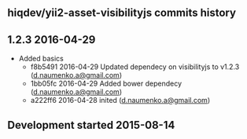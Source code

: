 hiqdev/yii2-asset-visibilityjs commits history
----------------------------------------------

## 1.2.3 2016-04-29

- Added basics
    - f8b5491 2016-04-29 Updated dependecy on visibilityjs to v1.2.3 (d.naumenko.a@gmail.com)
    - 1bb05fc 2016-04-29 Added bower dependecy (d.naumenko.a@gmail.com)
    - a222ff6 2016-04-28 inited (d.naumenko.a@gmail.com)

## Development started 2015-08-14

